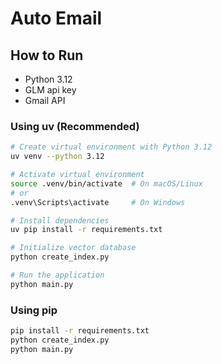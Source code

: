 # Auto Email

## How to Run

- Python 3.12
- GLM api key
- Gmail API

### Using uv (Recommended)

```bash
# Create virtual environment with Python 3.12
uv venv --python 3.12

# Activate virtual environment
source .venv/bin/activate  # On macOS/Linux
# or
.venv\Scripts\activate     # On Windows

# Install dependencies
uv pip install -r requirements.txt

# Initialize vector database
python create_index.py

# Run the application
python main.py
```

### Using pip

```bash
pip install -r requirements.txt
python create_index.py
python main.py
```

